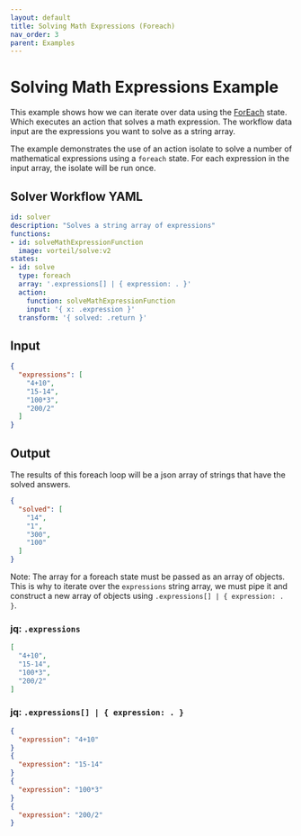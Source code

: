 ```yaml
---
layout: default
title: Solving Math Expressions (Foreach)
nav_order: 3
parent: Examples
---
```


# Solving Math Expressions Example

This example shows how we can iterate over data using the [ForEach](specification.html#foreachstate) state. Which executes an action that solves a math expression. The workflow data input are the expressions you want to solve as a string array.

The example demonstrates the use of an action isolate to solve a number of mathematical expressions using a `foreach` state. For each expression in the input array, the isolate will be run once. 

## Solver Workflow YAML

```yaml
id: solver
description: "Solves a string array of expressions"
functions: 
- id: solveMathExpressionFunction
  image: vorteil/solve:v2
states:
- id: solve
  type: foreach
  array: '.expressions[] | { expression: . }'
  action:
    function: solveMathExpressionFunction
    input: '{ x: .expression }'
  transform: '{ solved: .return }'
```

## Input

```json
{
  "expressions": [
    "4+10",
    "15-14",
    "100*3",
    "200/2"
  ]
}
```

## Output

The results of this foreach loop will be a json array of strings that have the solved answers.

```json
{
  "solved": [
    "14",
    "1",
    "300",
    "100"
  ]
}
```

Note: The array for a foreach state must be passed as an array of objects. This is why to iterate over the `expressions` string array, we must pipe it and construct a new array of objects using `.expressions[] | { expression: . }`.

### jq: `.expressions`
```json
[
  "4+10",
  "15-14",
  "100*3",
  "200/2"
]
```

### jq: `.expressions[] | { expression: . }`
```json
{
  "expression": "4+10"
}
{
  "expression": "15-14"
}
{
  "expression": "100*3"
}
{
  "expression": "200/2"
}

```
